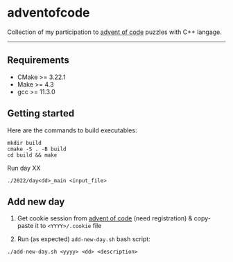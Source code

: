 # adventofcode

Collection of my participation to [advent of code] puzzles with C++ langage.

---

## Requirements

* CMake >= 3.22.1
* Make >= 4.3
* gcc >= 11.3.0

## Getting started

Here are the commands to build executables:

```
mkdir build
cmake -S . -B build
cd build && make
```

Run day XX
```
./2022/day<dd>_main <input_file>
```

## Add new day

1. Get cookie session from [advent of code] (need registration) & copy-paste it to `<YYYY>/.cookie` file

2. Run (as expected) `add-new-day.sh` bash script:
```
./add-new-day.sh <yyyy> <dd> <description>
```

[advent of code]: <https://adventofcode.com/> "advent of code"
